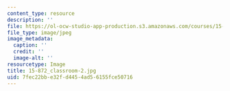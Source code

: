 ```yaml
---
content_type: resource
description: ''
file: https://ol-ocw-studio-app-production.s3.amazonaws.com/courses/15-872-system-dynamics-ii-fall-2013/7fec22bbe32fd4454ad56155fce50716_15-872_classroom-2.jpg
file_type: image/jpeg
image_metadata:
  caption: ''
  credit: ''
  image-alt: ''
resourcetype: Image
title: 15-872_classroom-2.jpg
uid: 7fec22bb-e32f-d445-4ad5-6155fce50716
---
```

